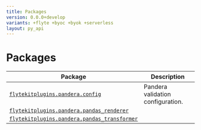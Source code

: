 ```yaml
---
title: Packages
version: 0.0.0+develop
variants: +flyte +byoc +byok +serverless
layout: py_api
---
```


# Packages

| Package | Description |
|-|-|
| [`flytekitplugins.pandera.config`](flytekitplugins.pandera.config) | Pandera validation configuration. |
| [`flytekitplugins.pandera.pandas_renderer`](flytekitplugins.pandera.pandas_renderer) |  |
| [`flytekitplugins.pandera.pandas_transformer`](flytekitplugins.pandera.pandas_transformer) |  |
